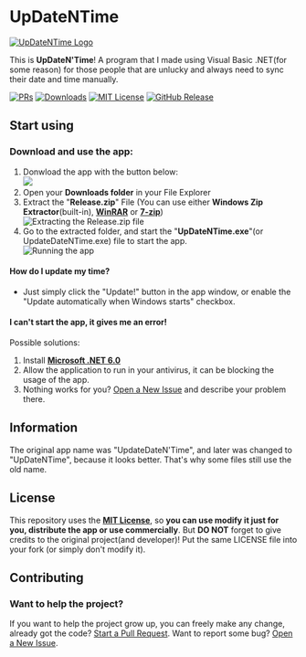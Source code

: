 # UpDateNTime
  <a href="/"><img src="https://github.com/retrozinndev/UpdateDateNTime/blob/main/UpdateDateNTime/Resources/logoGitHub.png?raw=true" text="UpDateNTime" alt="UpDateNTime Logo"></a>

  This is **UpDateN'Time**! A program that I made using Visual Basic .NET(for some reason) for 
  those people that are unlucky and always need to sync their date and time manually.

  [![PRs](https://img.shields.io/github/issues-pr/retrozinndev/UpDateNTime.svg)](https://github.com/retrozinndev/UpDateNTime/pulls)
  [![Downloads](https://img.shields.io/github/downloads/retrozinndev/UpDateNTime/total.svg)](https://github.com/retrozinndev/UpDateNTime/releases/latest)
  [![MIT License](https://img.shields.io/github/license/retrozinndev/UpDateNTime.svg)](?tab=MIT-1-ov-file)
  [![GitHub Release](https://img.shields.io/github/v/release/retrozinndev/UpDateNTime?include_prereleases&display_name=release)](https://github.com/retrozinndev/UpDateNTime/releases/latest)

## Start using
 ### Download and use the app:
   1. Donwload the app with the button below: <br>
     <a href="https://github.com/retrozinndev/UpDateNTime/releases/download/v1.0.1/UpDateNTime.zip">
     <img src="https://img.shields.io/badge/Download_UpDateNTime-blue">
     </a>
     <br>
   3. Open your **Downloads folder** in your File Explorer
   4. Extract the "**Release.zip**" File (You can use either **Windows Zip Extractor**(built-in), <a href="https://www.win-rar.com/">**WinRAR**</a> or <a href="https://www.7-  
   zip.org/">**7-zip**</a>)<br>
   ![Extracting the Release.zip file](https://github.com/retrozinndev/UpDateNTime/assets/65513943/77039635-52cf-4fe2-8083-65296c048f55)
   5. Go to the extracted folder, and start the "**UpDateNTime.exe**"(or UpdateDateNTime.exe) file to start the app. <br>
   ![Running the app](https://github.com/retrozinndev/UpDateNTime/assets/65513943/a08eba5c-2798-449d-b375-03f3462d1874)

#### How do I update my time?
   - Just simply click the "Update!" button in the app window, or enable the "Update automatically when Windows starts" checkbox.

#### I can't start the app, it gives me an error! 
   Possible solutions: 
   1. Install <a href="https://dotnet.microsoft.com/pt-br/download/dotnet/thank-you/sdk-6.0.411-windows-x64-installer">**Microsoft .NET 6.0** </a> <br>
   2. Allow the application to run in your antivirus, it can be blocking the usage of the app.
   3. Nothing works for you? [Open a New Issue](https://github.com/retrozinndev/UpDateNTime/issues/new) and describe your problem there.

## Information
The original app name was "UpdateDateN'Time", and later was changed to "UpDateNTime", 
because it looks better. That's why some files still use the old name.

## License
This repository uses the [**MIT License**](https://mit-license.org/), so **you can use modify it just for you, distribute the app or
    use commercially**. But **DO NOT** forget to give credits to the original project(and developer)! Put the same
    LICENSE file into your fork (or simply don't modify it).

## Contributing
### Want to help the project?
  If you want to help the project grow up, you can freely make any change, already got the code? [Start a Pull Request](https://github.com/retrozinndev/UpDateNTime/pulls). 
  Want to report some bug? [Open a New Issue](https://github.com/retrozinndev/UpDateNTime/issues/new).
